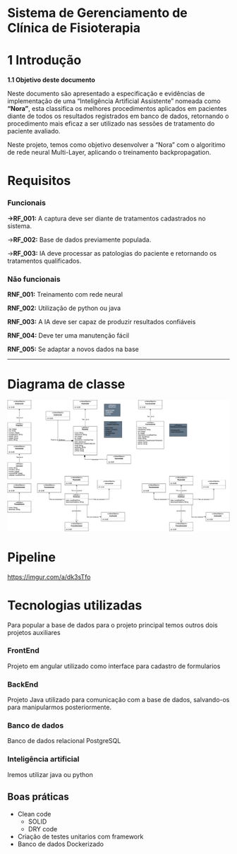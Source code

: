 # Sistema de Gerenciamento de Clínica de Fisioterapia

# ****1 Introdução****

**1.1 Objetivo deste documento**

Neste documento são apresentado a especificação e evidências de implementação de uma “Inteligência Artificial Assistente” nomeada como **“Nora”**, esta classifica os melhores procedimentos aplicados em pacientes diante de todos os resultados registrados em banco de dados, retornando o procedimento mais eficaz a ser utilizado nas sessões de tratamento do paciente avaliado. 

Neste projeto, temos como objetivo desenvolver a “Nora” com o algoritimo de rede neural Multi-Layer, aplicando o treinamento backpropagation. 

# Requisitos

### Funcionais

**→RF_001:** A captura deve ser diante de tratamentos cadastrados no sistema.

→**RF_002:** Base de dados previamente populada.

→**RF_003:** IA deve processar as patologias do paciente e retornando os tratamentos qualificados.

### Não funcionais

**RNF_001:** Treinamento com rede neural

**RNF_002:** Utilização de python ou java

**RNF_003:** A IA deve ser capaz de produzir resultados  confiáveis

**RNF_004:** Deve ter uma manutenção fácil

**RNF_005:** Se adaptar a novos dados na base 

---

# Diagrama de classe

![DRE -_  CRV - Centro Integrado de Fisioterapia.drawio.png](https://github.com/victorEsantos/appfisio/blob/main/DRE%20-_%20%20CRV%20-%20Centro%20Integrado%20de%20Fisioterapia.drawio.png?raw=true)

# Pipeline

https://imgur.com/a/dk3sTfo


# Tecnologias utilizadas

Para popular a base de dados para o projeto principal temos outros dois projetos auxiliares

### FrontEnd

Projeto em angular utilizado como interface para cadastro de formularios

### BackEnd

Projeto Java utilizado para comunicação com a base de dados, salvando-os para manipularmos posteriormente.

### Banco de dados

Banco de dados relacional PostgreSQL

### Inteligência artificial

Iremos utilizar java ou python

## Boas práticas

- Clean code
    - SOLID
    - DRY code
- Criação de testes unitarios com framework
- Banco de dados Dockerizado
